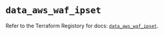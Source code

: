 # `data_aws_waf_ipset`

Refer to the Terraform Registory for docs: [`data_aws_waf_ipset`](https://registry.terraform.io/providers/hashicorp/aws/5.5.0/docs/data-sources/waf_ipset).
